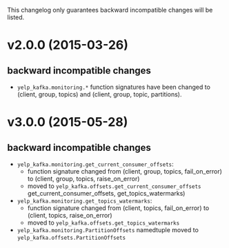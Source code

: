 This changelog only guarantees backward incompatible changes will be listed.

# v2.0.0 (2015-03-26)
## backward incompatible changes
- `yelp_kafka.monitoring.*` function signatures have been changed to
  (client, group, topics) and (client, group, topic, partitions).

# v3.0.0 (2015-05-28)
## backward incompatible changes
- `yelp_kafka.monitoring.get_current_consumer_offsets`:
  - function signature changed from (client, group, topics, fail_on_error)
    to (client, group, topics, raise_on_error)
  - moved to `yelp_kafka.offsets.get_current_consumer_offsets`
    get_current_consumer_offsets, get_topics_watermarks)
- `yelp_kafka.monitoring.get_topics_watermarks`:
  - function signature changed from (client, topics, fail_on_error)
    to (client, topics, raise_on_error)
  - moved to `yelp_kafka.offsets.get_topics_watermarks`
- `yelp_kafka.monitoring.PartitionOffsets` namedtuple moved to
  `yelp_kafka.offsets.PartitionOffsets`
